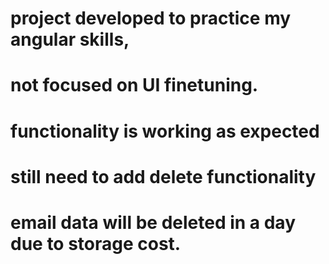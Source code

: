# project developed to practice my angular skills,
# not focused on UI finetuning.
# functionality is working as expected
# still need to add delete functionality
# email data will be deleted in a day due to storage cost.
